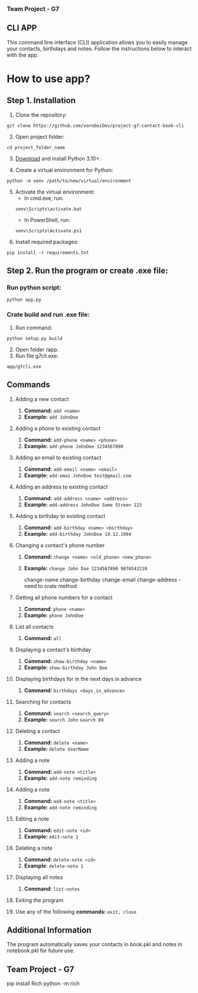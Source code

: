 ### Team Project - G7
## CLI APP

This command line interface (CLI) application allows you to easily manage your contacts, birthdays and notes. Follow the instructions below to interact with the app.

# How to use app?

## Step 1. Installation
1. Clone the repository:
```shell
git clone https://github.com/vorobeiDev/project-g7-contact-book-cli
```
2. Open project folder:
```
cd project_folder_name
```
3. [Download](https://www.python.org/downloads/) and install Python 3.10+.

4. Create a virtual environment for Python:
```shell
python -m venv /path/to/new/virtual/environment
```

5. Activate the virtual environment:
   - In cmd.exe, run:
    ```shell
    venv\Scripts\activate.bat
    ```
   - In PowerShell, run:
   ```shell
   venv\Scripts\Activate.ps1
   ```
6. Install required packages:
```shell
pip install -r requirements.txt
```

## Step 2. Run the program or create .exe file:

### Run python script:
   ```shell
   python app.py
   ```

### Crate build and run .exe file:
1. Run command:
```shell
python setup.py build
```
2. Open folder /app.
3. Run file g7cli.exe:
```shell
app/g7cli.exe
```

## Commands
1. Adding a new contact
   1. **Command:** `add <name>`
   2. **Example:** `add JohnDoe`
2. Adding a phone to existing contact
   1. **Command:** `add-phone <name> <phone>`
   2. **Example:** `add-phone JohnDoe 1234567890`
3. Adding an email to existing contact
   1. **Command:** `add-email <name> <email>`
   2. **Example:** `add-emai JohnDoe test@gmail.com`
4. Adding an address to existing contact
   1. **Command:** `add-address <name> <address>`
   2. **Example:** `add-address JohnDoe Some Streen 123`
5. Adding a birthday to existing contact
   1. **Command:** `add-birthday <name> <birthday>`
   2. **Example:** `add-birthday JohnDoe 19.12.1994`
6. Changing a contact's phone number
   1. **Command:** `change <name> <old_phone> <new_phone>`
   2. **Example:** `change John Doe 1234567890 9876543210`
   

      change-name
      change-birthday
      change-email
      change-address - need to crate method
 
7. Getting all phone numbers for a contact
   1. **Command**: `phone <name>`
   2. **Example:** `phone JohnDoe`
8. List all contacts
   1. **Command:** `all`
10. Displaying a contact's birthday
    1. **Command:** `show-birthday <name>`
    2. **Example:** `show-birthday John Doe`
11. Displaying birthdays for in the next days in advance
    1. **Command:** `birthdays <days_in_advance>`
12. Searching for contacts
    1. **Command:** `search <search_query>`
    2. **Example:** `search John` `search 09`
13. Deleting a contact
    1. **Command:** `delete <name>`
    2. **Example:** `delete UserName`
14. Adding a note
    1. **Command:** `add-note <title>`
    2. **Example:** `add-note reminding`
15. Adding a note
    1. **Command:** `add-note <title>`
    2. **Example:** `add-note reminding`
16. Editing a note
    1. **Command:** `edit-note <id>`
    2. **Example:** `edit-note 1`
17. Deleting a note
    1. **Command**: `delete-note <id>`
    2. **Example**: `delete-note 1`
18. Displaying all notes
    1. **Command**: `list-notes`
19. Exiting the program
20. Use any of the following **commands:** `exit, close`

## Additional Information
The program automatically saves your contacts in book.pkl and notes in notebook.pkl for future use.
## Team Project - G7

pip install Rich
python -m rich
